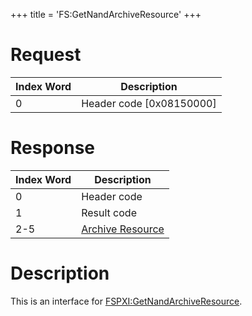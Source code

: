 +++
title = 'FS:GetNandArchiveResource'
+++

# Request

| Index Word | Description                |
|------------|----------------------------|
| 0          | Header code \[0x08150000\] |

# Response

| Index Word | Description                                                        |
|------------|--------------------------------------------------------------------|
| 0          | Header code                                                        |
| 1          | Result code                                                        |
| 2-5        | [Archive Resource](Filesystem_services#ArchiveResource "wikilink") |

# Description

This is an interface for
[FSPXI:GetNandArchiveResource](FSPXI:GetNandArchiveResource "wikilink").